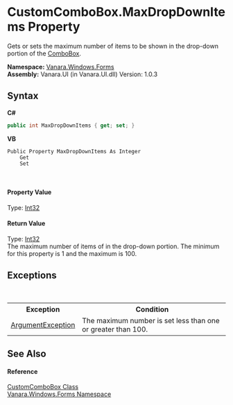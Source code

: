 # CustomComboBox.MaxDropDownItems Property 
 

Gets or sets the maximum number of items to be shown in the drop-down portion of the <a href="http://msdn2.microsoft.com/en-us/library/t14e0ws8" target="_blank">ComboBox</a>.

**Namespace:**&nbsp;<a href="c580cf52-4028-70db-28d0-f9b1abc03861">Vanara.Windows.Forms</a><br />**Assembly:**&nbsp;Vanara.UI (in Vanara.UI.dll) Version: 1.0.3

## Syntax

**C#**<br />
``` C#
public int MaxDropDownItems { get; set; }
```

**VB**<br />
``` VB
Public Property MaxDropDownItems As Integer
	Get
	Set
```

<br />

#### Property Value
Type: <a href="http://msdn2.microsoft.com/en-us/library/td2s409d" target="_blank">Int32</a><br />

#### Return Value
Type: <a href="http://msdn2.microsoft.com/en-us/library/td2s409d" target="_blank">Int32</a><br />The maximum number of items of in the drop-down portion. The minimum for this property is 1 and the maximum is 100.

## Exceptions
&nbsp;<table><tr><th>Exception</th><th>Condition</th></tr><tr><td><a href="http://msdn2.microsoft.com/en-us/library/3w1b3114" target="_blank">ArgumentException</a></td><td>The maximum number is set less than one or greater than 100.</td></tr></table>

## See Also


#### Reference
<a href="4832a2d8-90f0-3f57-b4d3-3e1fe4ff3384">CustomComboBox Class</a><br /><a href="c580cf52-4028-70db-28d0-f9b1abc03861">Vanara.Windows.Forms Namespace</a><br />